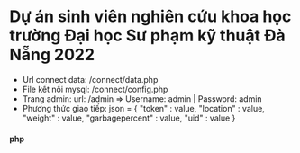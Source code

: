 # Dự án sinh viên nghiên cứu khoa học trường Đại học Sư phạm kỹ thuật Đà Nẵng 2022
- Url connect data: /connect/data.php
- File kết nối mysql: /connect/config.php
- Trang admin: url: /admin => Username: admin | Password: admin
- Phương thức giao tiếp: 
json = {
        "token" : value,
        "location" : value,
        "weight" : value,
        "garbagepercent" : value,
        "uid" : value
       }
#### php
